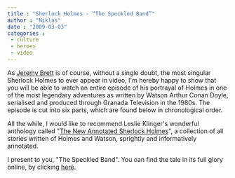 ```yaml
---
title : "Sherlock Holmes - “The Speckled Band”"
author : "Niklas"
date : "2009-03-03"
categories : 
 - culture
 - heroes
 - video
---
```


As [Jeremy Brett](http://en.wikipedia.org/wiki/Jeremy%20Brett) is of course, without a single doubt, the most singular Sherlock Holmes to ever appear in video, I'm hereby happy to show that you will be able to watch an entire episode of his portrayal of Holmes in one of the most legendary adventures as written by Watson Arthur Conan Doyle, serialised and produced through Granada Television in the 1980s. The episode is cut into six parts, which are found below in chronological order.

All the while, I would like to recommend Leslie Klinger's wonderful anthology called "[The New Annotated Sherlock Holmes](http://www.annotatedsherlockholmes.com/sherlock)", a collection of all stories written of Holmes and Watson, sprightly and informatively annotated.

I present to you, "The Speckled Band". You can find the tale in its full glory online, by clicking [here](http://www.literaturecollection.com/a/doyle/sherlock-holmes/8/).

